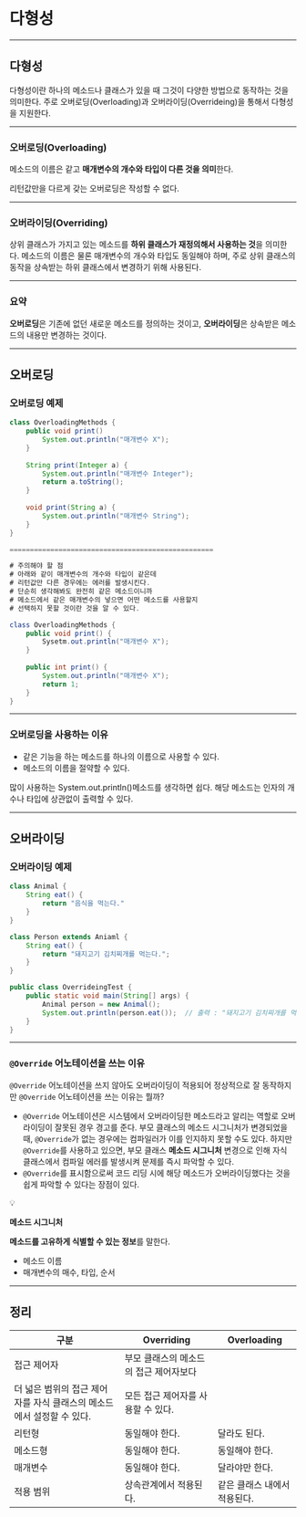 # 다형성

---

## 다형성

다형성이란 하나의 메소드나 클래스가 있을 때 그것이 다양한 방법으로 동작하는 것을 의미한다.
주로 오버로딩(Overloading)과 오버라이딩(Overrideing)을 통해서 다형성을 지원한다.

---

### 오버로딩(Overloading)

메소드의 이름은 같고 **매개변수의 개수와 타입이 다른 것을 의미**한다.

리턴값만을 다르게 갖는 오버로딩은 작성할 수 없다.

---

### 오버라이딩(Overriding)

상위 클래스가 가지고 있는 메소드를 **하위 클래스가 재정의해서 사용하는 것**을 의미한다.
메소드의 이름은 물론 매개변수의 개수와 타입도 동일해야 하며, 주로 상위 클래스의 동작을 상속받는 하위 클래스에서 변경하기 위해 사용된다.

---

### 요약

**오버로딩**은 기존에 없던 새로운 메소드를 정의하는 것이고,
**오버라이딩**은 상속받은 메소드의 내용만 변경하는 것이다.

---

## 오버로딩

### 오버로딩 예제

```java
class OverloadingMethods {
	public void print()
		System.out.println("매개변수 X");
	}
	
	String print(Integer a) {
		System.out.println("매개변수 Integer");
		return a.toString();
	}
	
	void print(String a) {
		System.out.println("매개변수 String");
	}
}

==================================================

# 주의해야 할 점
# 아래와 같이 매개변수의 개수와 타입이 같은데
# 리턴값만 다른 경우에는 에러를 발생시킨다.
# 단순히 생각해봐도 완전히 같은 메소드이니까
# 메소드에서 같은 매개변수의 넣으면 어떤 메소드를 사용할지
# 선택하지 못할 것이란 것을 알 수 있다.

class OverloadingMethods {
	public void print() {
		Sysetm.out.println("매개변수 X");
	}
	
	public int print() {
		System.out.println("매개변수 X");
		return 1;
	}
}
```

---

### 오버로딩을 사용하는 이유

- 같은 기능을 하는 메소드를 하나의 이름으로 사용할 수 있다.
- 메소드의 이름을 절약할 수 있다.

많이 사용하는 System.out.println()메소드를 생각하면 쉽다. 해당 메소드는 인자의 개수나 타입에 상관없이 출력할 수 있다.

---

## 오버라이딩

### 오버라이딩 예제

```java
class Animal {
	String eat() {
		return "음식을 먹는다."
	}
}

class Person extends Aniaml {
	String eat() {
		return "돼지고기 김치찌개를 먹는다.";
	}
}

public class OverrideingTest {
	public static void main(String[] args) {
		Animal person = new Animal();
		System.out.println(person.eat());  // 출력 : "돼지고기 김치찌개를 먹는다."
	}
}
```

---

### `@Override` 어노테이션을 쓰는 이유 

`@Override` 어노테이션을 쓰지 않아도 오버라이딩이 적용되어 정상적으로 잘 동작하지만 `@Override` 어노테이션을 쓰는 이유는 뭘까?

- `@Override` 어노테이션은 시스템에서 오버라이딩한 메소드라고 알리는 역할로 오버라이딩이 잘못된 경우 경고를 준다.
부모 클래스의 메소드 시그니처가 변경되었을 때, `@Override`가 없는 경우에는 컴파일러가 이를 인지하지 못할 수도 있다.
하지만 `@Override`를 사용하고 있으면, 부모 클래스 **메소드 시그니처** 변경으로 인해 자식 클래스에서 컴파일 에러를 발생시켜 문제를 즉시 파악할 수 있다.
- `@Override`를 표시함으로써 코드 리딩 시에 해당 메소드가 오버라이딩했다는 것을 쉽게 파악할 수 있다는 장점이 있다.

<aside>
💡

**메소드 시그니처**

**메소드를 고유하게 식별할 수 있는 정보**를 말한다.

- 메소드 이름
- 매개변수의 매수, 타입, 순서
</aside>

---

## 정리

| 구분 | Overriding | Overloading |
| --- | --- | --- |
| 접근 제어자 | 부모 클래스의 메소드의 접근 제어자보다
더 넓은 범위의 접근 제어자를 자식 클래스의 메소드에서 설정할 수 있다. | 모든 접근 제어자를 사용할 수 있다. |
| 리턴형 | 동일해야 한다. | 달라도 된다. |
| 메소드형 | 동일해야 한다. | 동일해야 한다. |
| 매개변수 | 동일해야 한다. | 달라야만 한다. |
| 적용 범위 | 상속관계에서 적용된다. | 같은 클래스 내에서 적용된다. |
